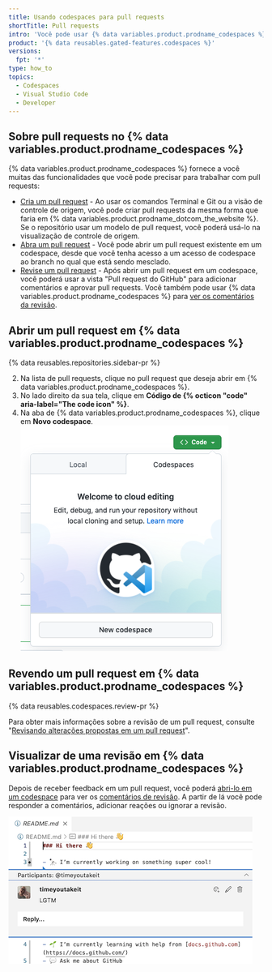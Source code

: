 ```yaml
---
title: Usando codespaces para pull requests
shortTitle: Pull requests
intro: 'Você pode usar {% data variables.product.prodname_codespaces %} no seu fluxo de trabalho de desenvolvimento para criar pull requests, revisar pull requests e resolver comentários de revisão.'
product: '{% data reusables.gated-features.codespaces %}'
versions:
  fpt: '*'
type: how_to
topics:
  - Codespaces
  - Visual Studio Code
  - Developer
---
```


## Sobre pull requests no {% data variables.product.prodname_codespaces %}

{% data variables.product.prodname_codespaces %} fornece a você muitas das funcionalidades que você pode precisar para trabalhar com pull requests:

- [Cria um pull request](/codespaces/developing-in-codespaces/using-source-control-in-your-codespace#raising-a-pull-request) - Ao usar os comandos Terminal e Git ou a visão de controle de origem, você pode criar pull requests da mesma forma que faria em {% data variables.product.prodname_dotcom_the_website %}. Se o repositório usar um modelo de pull request, você poderá usá-lo na visualização de controle de origem.
- [Abra um pull request](#opening-a-pull-request-in-codespaces) - Você pode abrir um pull request existente em um codespace, desde que você tenha acesso a um acesso de codespace ao branch no qual que está sendo mesclado.
- [Revise um pull request](#reviewing-a-pull-request-in-codespaces) - Após abrir um pull request em um codespace, você poderá usar a vista "Pull request do GitHub" para adicionar comentários e aprovar pull requests. Você também pode usar {% data variables.product.prodname_codespaces %} para [ver os comentários da revisão](#view-comments-from-a-review-in-codespaces).

## Abrir um pull request em {% data variables.product.prodname_codespaces %}

{% data reusables.repositories.sidebar-pr %}

2. Na lista de pull requests, clique no pull request que deseja abrir em {% data variables.product.prodname_codespaces %}.
3. No lado direito da sua tela, clique em **Código de {% octicon "code" aria-label="The code icon" %}**.
4. Na aba de {% data variables.product.prodname_codespaces %}, clique em **Novo codespace**. ![Opção para abrir RP em um codespace](/assets/images/help/codespaces/open-with-codespaces-pr.png)

## Revendo um pull request em {% data variables.product.prodname_codespaces %}

{% data reusables.codespaces.review-pr %}

Para obter mais informações sobre a revisão de um pull request, consulte "[Revisando alterações propostas em um pull request](/github/collaborating-with-pull-requests/reviewing-changes-in-pull-requests/reviewing-proposed-changes-in-a-pull-request)".

## Visualizar de uma revisão em {% data variables.product.prodname_codespaces %}

Depois de receber feedback em um pull request, você poderá [abri-lo em um codespace](#opening-a-pull-request-in-codespaces) para ver os [comentários de revisão](#reviewing-a-pull-request-in-codespaces). A partir de lá você pode responder a comentários, adicionar reações ou ignorar a revisão.

  ![Opção para abrir RP em um codespace](/assets/images/help/codespaces/incorporating-codespaces.png)
